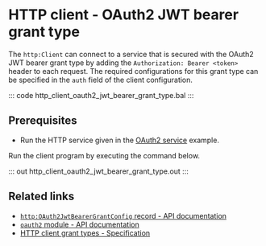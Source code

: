 # HTTP client - OAuth2 JWT bearer grant type

The `http:Client` can connect to a service that is secured with the OAuth2 JWT bearer grant type by adding the `Authorization: Bearer <token>` header to each request. The required configurations for this grant type can be specified in the `auth` field of the client configuration.

::: code http_client_oauth2_jwt_bearer_grant_type.bal :::

## Prerequisites
- Run the HTTP service given in the [OAuth2 service](/learn/by-example/http-service-oauth2/) example.

Run the client program by executing the command below.

::: out http_client_oauth2_jwt_bearer_grant_type.out :::

## Related links
- [`http:OAuth2JwtBearerGrantConfig` record - API documentation](https://lib.ballerina.io/ballerina/http/latest/records/OAuth2JwtBearerGrantConfig)
- [`oauth2` module - API documentation](https://lib.ballerina.io/ballerina/oauth2/latest/)
- [HTTP client grant types - Specification](/spec/http/#9129-client---grant-types-oauth2)
